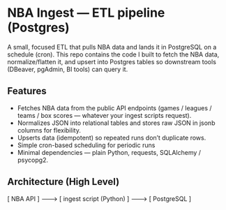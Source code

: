 # NBA Ingest — ETL pipeline (Postgres)

A small, focused ETL that pulls NBA data and lands it in PostgreSQL on a schedule (cron). This repo contains the code I built to fetch the NBA data, normalize/flatten it, and upsert into Postgres tables so downstream tools (DBeaver, pgAdmin, BI tools) can query it.

## Features

- Fetches NBA data from the public API endpoints (games / leagues / teams / box scores — whatever your ingest scripts request).
- Normalizes JSON into relational tables and stores raw JSON in jsonb columns for flexibility.
- Upserts data (idempotent) so repeated runs don’t duplicate rows.
- Simple cron-based scheduling for periodic runs
- Minimal dependencies — plain Python, requests, SQLAlchemy / psycopg2.

## Architecture (High Level)

[ NBA API ]  --->  [ ingest script (Python) ]  --->  [ PostgreSQL ]
